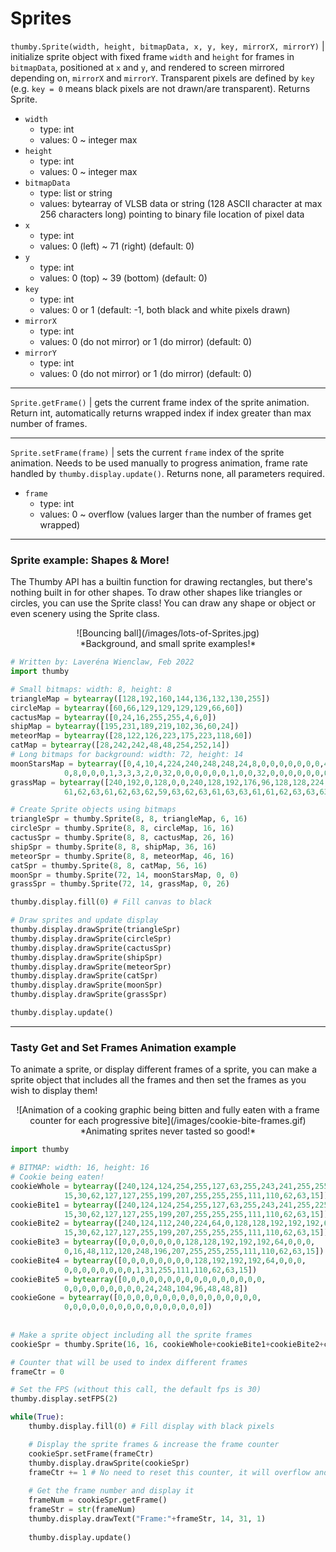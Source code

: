 # Sprites


`thumby.Sprite(width, height, bitmapData, x, y, key, mirrorX, mirrorY)` | initialize sprite object with fixed frame `width` and `height` for frames in `bitmapData`, positioned at `x` and `y`, and rendered to screen mirrored depending on, `mirrorX` and `mirrorY`. Transparent pixels are defined by `key` (e.g. `key = 0` means black pixels are not drawn/are transparent). Returns Sprite.

* `width`
    * type: int
    * values: 0 ~ integer max
* `height`
    * type: int
    * values: 0 ~ integer max
* `bitmapData`
    * type: list or string
    * values: bytearray of VLSB data or string (128 ASCII character at max 256 characters long) pointing to binary file location of pixel data
* `x`
    * type: int
    * values: 0 (left) ~ 71 (right) (default: 0)
* `y`
    * type: int
    * values: 0 (top) ~ 39 (bottom) (default: 0)
* `key`
    * type: int
    * values: 0 or 1 (default: -1, both black and white pixels drawn)
* `mirrorX`
    * type: int
    * values: 0 (do not mirror) or 1 (do mirror) (default: 0)
* `mirrorY`
    * type: int
    * values: 0 (do not mirror) or 1 (do mirror) (default: 0)

---

`Sprite.getFrame()` | gets the current frame index of the sprite animation. Return int, automatically returns wrapped index if index greater than max number of frames.

---

`Sprite.setFrame(frame)` | sets the current `frame` index of the sprite animation. Needs to be used manually to progress animation, frame rate handled by `thumby.display.update()`. Returns none, all parameters required.

* `frame`
    * type: int
    * values: 0 ~ overflow (values larger than the number of frames get wrapped)

---

### Sprite example: Shapes & More!

The Thumby API has a builtin function for drawing rectangles, but there's nothing built in for other shapes. To draw other shapes like triangles or circles, you can use the Sprite class! You can draw any shape or object or even scenery using the Sprite class.

<center>
![Bouncing ball](/images/lots-of-Sprites.jpg)
</center>
<center>
*Background, and small sprite examples!*
</center>

```py
# Written by: Laveréna Wienclaw, Feb 2022
import thumby

# Small bitmaps: width: 8, height: 8
triangleMap = bytearray([128,192,160,144,136,132,130,255])
circleMap = bytearray([60,66,129,129,129,129,66,60])
cactusMap = bytearray([0,24,16,255,255,4,6,0])
shipMap = bytearray([195,231,189,219,102,36,60,24])
meteorMap = bytearray([28,122,126,223,175,223,118,60])
catMap = bytearray([28,242,242,48,48,254,252,14])
# Long bitmaps for background: width: 72, height: 14
moonStarsMap = bytearray([0,4,10,4,224,240,248,248,24,8,0,0,0,0,0,0,0,4,0,0,0,0,0,0,0,8,0,0,0,0,0,0,2,0,0,0,0,0,64,160,64,0,0,0,0,0,8,0,0,0,64,0,0,0,2,0,0,0,16,40,16,0,0,0,0,0,0,0,4,0,0,0,
            0,8,0,0,0,1,3,3,3,2,0,32,0,0,0,0,0,0,1,0,0,32,0,0,0,0,0,0,0,0,0,17,0,0,0,0,0,0,0,0,0,0,0,0,0,16,40,16,0,0,0,0,0,0,0,0,0,8,0,0,0,0,0,0,0,16,0,0,0,0,0,0])
grassMap = bytearray([240,192,0,128,0,0,240,128,192,176,96,128,128,224,128,0,224,128,128,192,128,0,240,0,128,224,128,0,128,224,192,0,192,192,0,224,192,96,128,0,240,0,128,0,192,0,192,0,128,224,128,192,112,208,128,112,160,0,0,96,192,120,192,128,192,128,192,240,224,32,252,112,
            61,62,63,61,62,63,62,59,63,62,63,61,63,63,61,61,62,63,63,63,63,62,63,63,63,62,62,63,61,63,63,63,61,63,59,63,59,54,61,63,56,63,59,63,63,63,63,62,61,62,63,63,62,62,63,63,57,63,56,63,61,62,63,63,63,61,62,58,57,63,63,63])

# Create Sprite objects using bitmaps
triangleSpr = thumby.Sprite(8, 8, triangleMap, 6, 16)
circleSpr = thumby.Sprite(8, 8, circleMap, 16, 16)
cactusSpr = thumby.Sprite(8, 8, cactusMap, 26, 16)
shipSpr = thumby.Sprite(8, 8, shipMap, 36, 16)
meteorSpr = thumby.Sprite(8, 8, meteorMap, 46, 16)
catSpr = thumby.Sprite(8, 8, catMap, 56, 16)
moonSpr = thumby.Sprite(72, 14, moonStarsMap, 0, 0)
grassSpr = thumby.Sprite(72, 14, grassMap, 0, 26)

thumby.display.fill(0) # Fill canvas to black

# Draw sprites and update display
thumby.display.drawSprite(triangleSpr)
thumby.display.drawSprite(circleSpr)
thumby.display.drawSprite(cactusSpr)
thumby.display.drawSprite(shipSpr)
thumby.display.drawSprite(meteorSpr)
thumby.display.drawSprite(catSpr)
thumby.display.drawSprite(moonSpr)
thumby.display.drawSprite(grassSpr)

thumby.display.update()
```

---

### Tasty Get and Set Frames Animation example

To animate a sprite, or display different frames of a sprite, you can make a sprite object that includes all the frames and then set the frames as you wish to display them!

<center>
![Animation of a cooking graphic being bitten and fully eaten with a frame counter for each progressive bite](/images/cookie-bite-frames.gif)
</center>
<center>
*Animating sprites never tasted so good!*
</center>

```py
import thumby

# BITMAP: width: 16, height: 16
# Cookie being eaten!
cookieWhole = bytearray([240,124,124,254,255,127,63,255,243,241,255,255,126,126,252,240,
            15,30,62,127,127,255,199,207,255,255,255,111,110,62,63,15])
cookieBite1 = bytearray([240,124,124,254,255,127,63,255,243,241,255,225,64,0,0,0,
            15,30,62,127,127,255,199,207,255,255,255,111,110,62,63,15])
cookieBite2 = bytearray([240,124,112,240,224,64,0,128,128,192,192,192,64,0,0,0,
            15,30,62,127,127,255,199,207,255,255,255,111,110,62,63,15])
cookieBite3 = bytearray([0,0,0,0,0,0,0,128,128,192,192,192,64,0,0,0,
            0,16,48,112,120,248,196,207,255,255,255,111,110,62,63,15])
cookieBite4 = bytearray([0,0,0,0,0,0,0,0,128,192,192,192,64,0,0,0,
            0,0,0,0,0,0,0,0,1,31,255,111,110,62,63,15])
cookieBite5 = bytearray([0,0,0,0,0,0,0,0,0,0,0,0,0,0,0,0,
            0,0,0,0,0,0,0,0,0,24,248,104,96,48,48,8])
cookieGone = bytearray([0,0,0,0,0,0,0,0,0,0,0,0,0,0,0,0,
            0,0,0,0,0,0,0,0,0,0,0,0,0,0,0,0])
            
      
# Make a sprite object including all the sprite frames
cookieSpr = thumby.Sprite(16, 16, cookieWhole+cookieBite1+cookieBite2+cookieBite3+cookieBite4+cookieBite5+cookieGone, 28, 10)

# Counter that will be used to index different frames
frameCtr = 0

# Set the FPS (without this call, the default fps is 30)
thumby.display.setFPS(2)

while(True):
    thumby.display.fill(0) # Fill display with black pixels

    # Display the sprite frames & increase the frame counter
    cookieSpr.setFrame(frameCtr)
    thumby.display.drawSprite(cookieSpr)
    frameCtr += 1 # No need to reset this counter, it will overflow and the setFrame() function will know how to handle it!
    
    # Get the frame number and display it
    frameNum = cookieSpr.getFrame()
    frameStr = str(frameNum)
    thumby.display.drawText("Frame:"+frameStr, 14, 31, 1)
    
    thumby.display.update()

```

